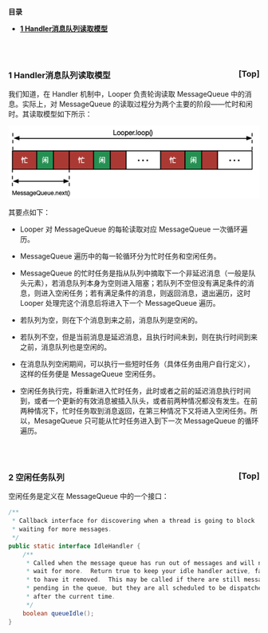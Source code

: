 <a name="index">**目录**</a>

- <a href="#ch1">**1 Handler消息队列读取模型**</a>

<br>
<br>

### <a name="ch1">1 Handler消息队列读取模型</a><a style="float:right;text-decoration:none;" href="#index">[Top]</a>

我们知道，在 Handler 机制中，Looper 负责轮询读取 MessageQueue 中的消息。实际上，对 MessageQueue 的读取过程分为两个主要的阶段——忙时和闲时。其读取模型如下所示：

![MessageQueue read modal](images/messagequeue_read_modal.png "MessageQueue read modal")

其要点如下：

- Looper 对 MessageQueue 的每轮读取对应 MessageQueue 一次循环遍历。

- MessageQueue 遍历中的每一轮循环分为忙时任务和空闲任务。

- MessageQueue 的忙时任务是指从队列中摘取下一个非延迟消息（一般是队头元素），若消息队列本身为空则进入阻塞；若队列不空但没有满足条件的消息，则进入空闲任务；若有满足条件的消息，则返回消息，退出遍历，这时 Looper 处理完这个消息后将进入下一个 MessageQueue 遍历。

- 若队列为空，则在下个消息到来之前，消息队列是空闲的。

- 若队列不空，但是当前消息是延迟消息，且执行时间未到，则在执行时间到来之前，消息队列也是空闲的。

- 在消息队列空闲期间，可以执行一些短时任务（具体任务由用户自行定义），这样的任务便是 MessageQueue 空闲任务。

- 空闲任务执行完，将重新进入忙时任务，此时或者之前的延迟消息执行时间到，或者一个更新的有效消息被插入队头，或者前两种情况都没有发生。在前两种情况下，忙时任务取到消息返回，在第三种情况下又将进入空闲任务。所以，MesageQueue 只可能从忙时任务进入到下一次 MessageQueue 的循环遍历。

<br>
<br>

### <a name="ch2">2 空闲任务队列</a><a style="float:right;text-decoration:none;" href="#index">[Top]</a>

空闲任务是定义在 MessageQueue 中的一个接口：

```java
/**
 * Callback interface for discovering when a thread is going to block
 * waiting for more messages.
 */
public static interface IdleHandler {
    /**
     * Called when the message queue has run out of messages and will now
     * wait for more.  Return true to keep your idle handler active, false
     * to have it removed.  This may be called if there are still messages
     * pending in the queue, but they are all scheduled to be dispatched
     * after the current time.
     */
    boolean queueIdle();
}
```
























































